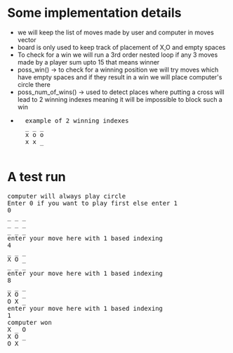 # Some implementation details
<ul>
<li>we will keep the list of moves made by user and computer in moves vector</li>
<li>board is only used to keep track of placement of X,O and empty spaces</li>
<li>To check for a win we will run a 3rd order nested loop if any 3 moves made by a player sum upto 15 that means winner</li>
<li>poss_win() -> to check for a winning position we will try moves which have empty spaces and if they result in a win we will place computer's circle there</li>
<li>poss_num_of_wins() -> used to detect places where putting a cross will lead to 2 winning indexes meaning it will be impossible to block such a win</li>
<li> 
 <pre>
  example of 2 winning indexes
  _ _ _
  x o o
  x x _
  </pre>
</ul>

# A test run

<pre>
computer will always play circle
Enter 0 if you want to play first else enter 1
0
_ _ _ 
_ _ _ 
_ _ _ 
enter your move here with 1 based indexing
4
_ _ _ 
X O _ 
_ _ _ 
enter your move here with 1 based indexing
8
_ _ _ 
X O _ 
O X _ 
enter your move here with 1 based indexing
1
computer won
X _ O 
X O _ 
O X _ 
</pre>
